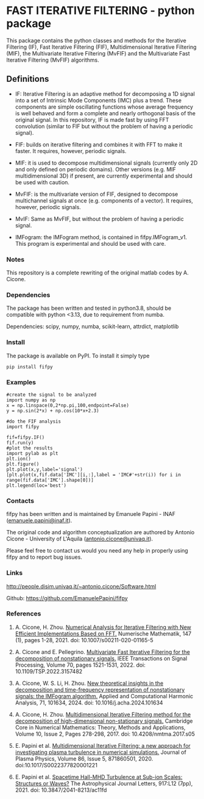 # FAST ITERATIVE FILTERING - python package

This package contains the python classes and methods for the Iterative Filtering (IF), Fast Iterative Filtering (FIF), Multidimensional Iterative Filtering (MIF), the Multivariate Iterative Filtering (MvFIF) and the Multivariate Fast Iterative Filtering (MvFIF) algorithms.

## Definitions ##
* IF: Iterative Filtering is an adaptive method for decomposing a 1D signal into a set of Intrinsic Mode Components (IMC) plus a trend. These components are simple oscillating functions whose average frequency is well behaved and form a complete and nearly orthogonal basis of the original signal. In this repository, IF is made fast by using FFT convolution (similar to FIF but without the problem of having a periodic signal).

* FIF: builds on iterative filtering and combines it with FFT to make it faster. It requires, however, periodic signals.

* MIF: it is used to decompose multidimensional signals (currently only 2D and only defined on periodic domains).
Other versions (e.g. MIF multidimensional 3D) if present, are currently experimental and should be used with caution.

* MvFIF: is the multivariate version of FIF, designed to decompose multichannel signals at once (e.g. components of a vector). It requires, however, periodic signals.

* MvIF: Same as MvFIF, but without the problem of having a periodic signal.

* IMFogram: the IMFogram method, is contained in fifpy.IMFogram_v1. This program is experimental and should be used with care.

### Notes ###
This repository is a complete rewriting of the original matlab codes by A. Cicone.


### Dependencies ###
The package has been written and tested in python3.8, should be compatible with python <3.13, due to requirement from numba.

Dependencies: scipy, numpy, numba, scikit-learn, attrdict, matplotlib

### Install ###

The package is available on PyPI. To install it simply type

```
pip install fifpy
```


### Examples ###

```
#create the signal to be analyzed
import numpy as np
x = np.linspace(0,2*np.pi,100,endpoint=False)
y = np.sin(2*x) + np.cos(10*x+2.3)
        
#do the FIF analysis
import fifpy
    
fif=fifpy.IF()
fif.run(y)
#plot the results
import pylab as plt
plt.ion()
plt.figure()
plt.plot(x,y,label='signal')
[plt.plot(x,fif.data['IMC'][i,:],label = 'IMC#'+str(i)) for i in range(fif.data['IMC'].shape[0])]
plt.legend(loc='best')

```

### Contacts ###

fifpy has been written and is maintained by Emanuele Papini - INAF (emanuele.papini@inaf.it).

The original code and algorithm conceptualization are authored by Antonio Cicone - University of L'Aquila (antonio.cicone@univaq.it).

Please feel free to contact us would you need any help in properly using fifpy and to report bug issues.

### Links ###
http://people.disim.univaq.it/~antonio.cicone/Software.html

Github: https://github.com/EmanuelePapini/fifpy

### References ###
1) A. Cicone, H. Zhou. [Numerical Analysis for Iterative Filtering with New Efficient Implementations Based on FFT.](https://arxiv.org/abs/1802.01359) Numerische Mathematik, 147 (1), pages 1-28, 2021. doi: 10.1007/s00211-020-01165-5

2) A. Cicone and E. Pellegrino. [Multivariate Fast Iterative Filtering for the decomposition of nonstationary signals.](https://arxiv.org/abs/1902.04860) IEEE Transactions on Signal Processing, Volume 70, pages 1521-1531, 2022. doi: 10.1109/TSP.2022.3157482

3) A. Cicone, W. S. Li, H. Zhou. [New theoretical insights in the decomposition and time-frequency representation of nonstationary signals: the IMFogram algorithm.](https://www.sciencedirect.com/science/article/abs/pii/S1063520324000113) Applied and Computational Harmonic Analysis, 71, 101634, 2024. doi: 10.1016/j.acha.2024.101634

4) A. Cicone, H. Zhou. [Multidimensional Iterative Filtering method for the decomposition of high-dimensional non-stationary signals.](https://doi.org/10.4208/nmtma.2017.s05) Cambridge Core in Numerical Mathematics: Theory, Methods and Applications, Volume 10, Issue 2, Pages 278-298, 2017. doi: 10.4208/nmtma.2017.s05 

5) E. Papini et al. [Multidimensional Iterative Filtering: a new approach for investigating plasma turbulence in numerical simulations.](https://doi.org/10.1017/S0022377820001221) Journal of Plasma Physics, Volume 86, Issue 5, 871860501, 2020. doi:10.1017/S0022377820001221

6) E. Papini et al. [Spacetime Hall-MHD Turbulence at Sub-ion Scales: Structures or Waves?](https://iopscience.iop.org/article/10.3847/2041-8213/ac11fd/pdf) The Astrophysical Journal Letters, 917:L12 (7pp), 2021. doi: 10.3847/2041-8213/ac11fd